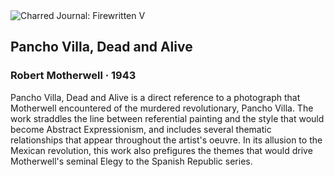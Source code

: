 <div class="artwork-of-the-day">
  <div class="container">
    <div class="img-wrapper">
      <img
        src="https://uploads3.wikiart.org/images/robert-motherwell/pancho-villa-dead-and-alive-1943.jpg!Large.jpg"
        alt="Charred Journal: Firewritten V" />
    </div>
    <div class="artwork-detail">
      <div class="artwork-origin"> 
        <h2 class="artwork-name">Pancho Villa, Dead and Alive</h2>
        <h3 class="artist">
          Robert Motherwell
                    ·  1943
        </h3>
      </div>
      <p class="description">
        <span class="artwork-description-text ng-binding" ng-bind-html="viewModel.ArtworkOfTheDay.Description | unsafe">Pancho Villa, Dead and Alive is a direct reference to a photograph that Motherwell encountered of the murdered revolutionary, Pancho Villa. The work straddles the line between referential painting and the style that would become Abstract Expressionism, and includes several thematic relationships that appear throughout the artist's oeuvre. In its allusion to the Mexican revolution, this work also prefigures the themes that would drive Motherwell's seminal Elegy to the Spanish Republic series.</span>
                        <div class="text-shadow-container" ng-show="showShadow" style=""></div>
      </p>
    </div>
  </div>

</div>
